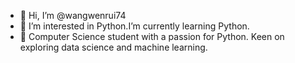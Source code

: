 - 👋 Hi, I’m @wangwenrui74
- 👀 I’m interested in Python.I’m currently learning Python.
- 🌱 Computer Science student with a passion for Python. Keen on exploring data science and machine learning.
